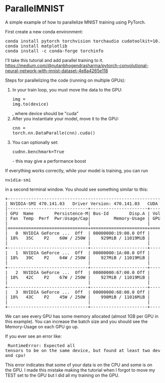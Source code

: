 # ParallelMNIST
A simple example of how to parallelize MNIST training using PyTorch.

First create a new conda environment:

<pre>
conda install pytorch torchvision torchaudio cudatoolkit=10.2 -c pytorch
conda install matplotlib
conda install -c conda-forge torchinfo
</pre>

I'll take this tutorial and add parallel training to it.
https://medium.com/@nutanbhogendrasharma/pytorch-convolutional-neural-network-with-mnist-dataset-4e8a4265e118

Steps for parallelizing the code (running on multiple GPUs):
1) In your train loop, you must move the data to the GPU: <pre>img = img.to(device)</pre>, where device should be "cuda"
2) After you instantiate your model, move it to the GPU: <pre>cnn = torch.nn.DataParalle(cnn).cuda()</pre>
3) You can optionally set: <pre>cudnn.benchmark=True</pre> - this may give a performance boost

If everything works correctly, while your model is training, you can run <pre>nvidia-smi</pre> in a second terminal window. You should see something similar to this:

<pre>
+-----------------------------------------------------------------------------+
| NVIDIA-SMI 470.141.03   Driver Version: 470.141.03   CUDA Version: 11.4     |
|-------------------------------+----------------------+----------------------+
| GPU  Name        Persistence-M| Bus-Id        Disp.A | Volatile Uncorr. ECC |
| Fan  Temp  Perf  Pwr:Usage/Cap|         Memory-Usage | GPU-Util  Compute M. |
|                               |                      |               MIG M. |
|===============================+======================+======================|
|   0  NVIDIA GeForce ...  Off  | 00000000:19:00.0 Off |                  N/A |
| 18%   35C    P2    60W / 250W |    929MiB / 11019MiB |      6%      Default |
|                               |                      |                  N/A |
+-------------------------------+----------------------+----------------------+
|   1  NVIDIA GeForce ...  Off  | 00000000:1A:00.0 Off |                  N/A |
| 18%   39C    P2    64W / 250W |    927MiB / 11019MiB |      4%      Default |
|                               |                      |                  N/A |
+-------------------------------+----------------------+----------------------+
|   2  NVIDIA GeForce ...  Off  | 00000000:67:00.0 Off |                  N/A |
| 18%   42C    P2    67W / 250W |    927MiB / 11019MiB |      4%      Default |
|                               |                      |                  N/A |
+-------------------------------+----------------------+----------------------+
|   3  NVIDIA GeForce ...  Off  | 00000000:68:00.0 Off |                  N/A |
| 18%   43C    P2    45W / 250W |    990MiB / 11016MiB |      4%      Default |
|                               |                      |                  N/A |
+-------------------------------+----------------------+----------------------+
</pre>

We can see every GPU has some memory allocated (almost 1GB per GPU in this example). You can increase the batch size and you should see the Memory-Usage on each GPU go up.

If you ever see an error like: <pre> RuntimeError: Expected all tensors to be on the same device, but found at least two devices, cuda:0 and cpu! </pre> This error indicates that some of your data is on the CPU and some is on the GPU. I made this mistake making the tutorial when I forgot to move my TEST set to the GPU but I did all my training on the GPU.